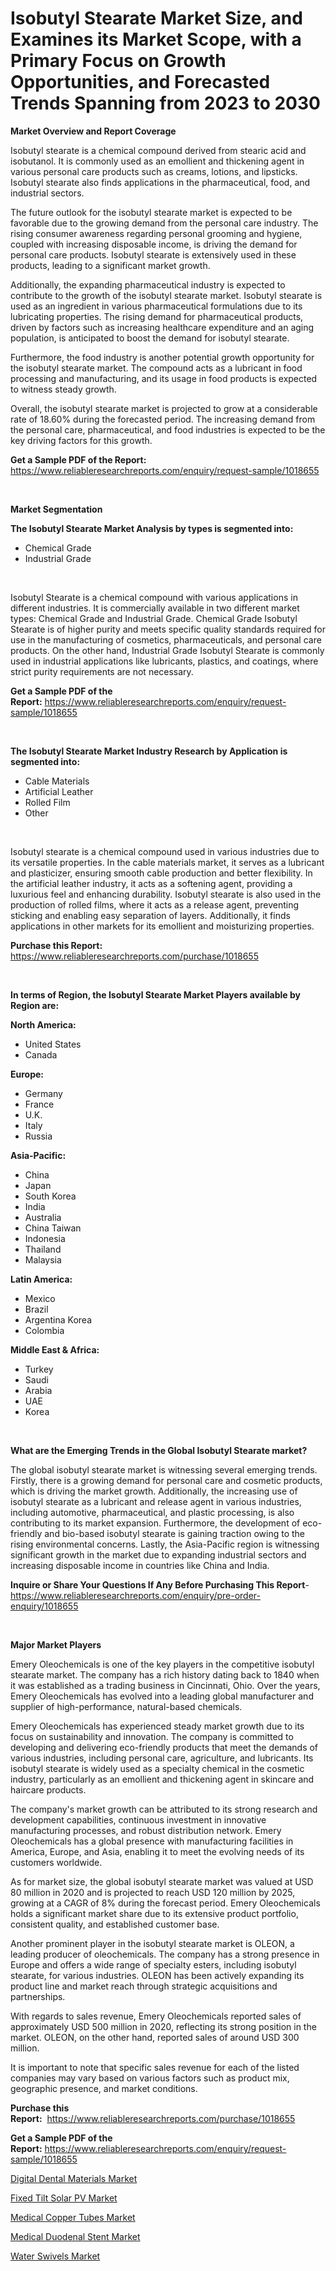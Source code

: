 <p><h1>Isobutyl Stearate Market Size, and Examines its Market Scope, with a Primary Focus on Growth Opportunities, and Forecasted Trends Spanning from 2023 to 2030</h1></p><p><strong>Market Overview and Report Coverage</strong></p>
<p><p>Isobutyl stearate is a chemical compound derived from stearic acid and isobutanol. It is commonly used as an emollient and thickening agent in various personal care products such as creams, lotions, and lipsticks. Isobutyl stearate also finds applications in the pharmaceutical, food, and industrial sectors.</p><p>The future outlook for the isobutyl stearate market is expected to be favorable due to the growing demand from the personal care industry. The rising consumer awareness regarding personal grooming and hygiene, coupled with increasing disposable income, is driving the demand for personal care products. Isobutyl stearate is extensively used in these products, leading to a significant market growth.</p><p>Additionally, the expanding pharmaceutical industry is expected to contribute to the growth of the isobutyl stearate market. Isobutyl stearate is used as an ingredient in various pharmaceutical formulations due to its lubricating properties. The rising demand for pharmaceutical products, driven by factors such as increasing healthcare expenditure and an aging population, is anticipated to boost the demand for isobutyl stearate.</p><p>Furthermore, the food industry is another potential growth opportunity for the isobutyl stearate market. The compound acts as a lubricant in food processing and manufacturing, and its usage in food products is expected to witness steady growth.</p><p>Overall, the isobutyl stearate market is projected to grow at a considerable rate of 18.60% during the forecasted period. The increasing demand from the personal care, pharmaceutical, and food industries is expected to be the key driving factors for this growth.</p></p>
<p><strong>Get a Sample PDF of the Report:</strong> <a href="https://www.reliableresearchreports.com/enquiry/request-sample/1018655">https://www.reliableresearchreports.com/enquiry/request-sample/1018655</a></p>
<p>&nbsp;</p>
<p><strong>Market Segmentation</strong></p>
<p><strong>The Isobutyl Stearate Market Analysis by types is segmented into:</strong></p>
<p><ul><li>Chemical Grade</li><li>Industrial Grade</li></ul></p>
<p>&nbsp;</p>
<p><p>Isobutyl Stearate is a chemical compound with various applications in different industries. It is commercially available in two different market types: Chemical Grade and Industrial Grade. Chemical Grade Isobutyl Stearate is of higher purity and meets specific quality standards required for use in the manufacturing of cosmetics, pharmaceuticals, and personal care products. On the other hand, Industrial Grade Isobutyl Stearate is commonly used in industrial applications like lubricants, plastics, and coatings, where strict purity requirements are not necessary.</p></p>
<p><strong>Get a Sample PDF of the Report:</strong>&nbsp;<a href="https://www.reliableresearchreports.com/enquiry/request-sample/1018655">https://www.reliableresearchreports.com/enquiry/request-sample/1018655</a></p>
<p>&nbsp;</p>
<p><strong>The Isobutyl Stearate Market Industry Research by Application is segmented into:</strong></p>
<p><ul><li>Cable Materials</li><li>Artificial Leather</li><li>Rolled Film</li><li>Other</li></ul></p>
<p>&nbsp;</p>
<p><p>Isobutyl stearate is a chemical compound used in various industries due to its versatile properties. In the cable materials market, it serves as a lubricant and plasticizer, ensuring smooth cable production and better flexibility. In the artificial leather industry, it acts as a softening agent, providing a luxurious feel and enhancing durability. Isobutyl stearate is also used in the production of rolled films, where it acts as a release agent, preventing sticking and enabling easy separation of layers. Additionally, it finds applications in other markets for its emollient and moisturizing properties.</p></p>
<p><strong>Purchase this Report:</strong>&nbsp; <a href="https://www.reliableresearchreports.com/purchase/1018655">https://www.reliableresearchreports.com/purchase/1018655</a></p>
<p>&nbsp;</p>
<p><strong>In terms of Region, the Isobutyl Stearate Market Players available by Region are:</strong></p>
<p>
    <p> <strong> North America: </strong>
        <ul>
            <li>United States</li>
            <li>Canada</li>
        </ul>
        </p> 
    <p> <strong> Europe: </strong>
        <ul>
            <li>Germany</li>
            <li>France</li>
            <li>U.K.</li>
            <li>Italy</li>
            <li>Russia</li>
        </ul>
        </p> 
    <p> <strong> Asia-Pacific: </strong>
        <ul>
            <li>China</li>
            <li>Japan</li>
            <li>South Korea</li>
            <li>India</li>
            <li>Australia</li>
            <li>China Taiwan</li>
            <li>Indonesia</li>
            <li>Thailand</li>
            <li>Malaysia</li>
        </ul>
        </p> 
    <p> <strong> Latin America: </strong>
        <ul>
            <li>Mexico</li>
            <li>Brazil</li>
            <li>Argentina Korea</li>
            <li>Colombia</li>
        </ul>
        </p> 
    <p> <strong> Middle East & Africa: </strong>
        <ul>
            <li>Turkey</li>
            <li>Saudi</li>
            <li>Arabia</li>
            <li>UAE</li>
            <li>Korea</li>
        </ul>
    </p>
    </p>
<p>&nbsp;</p>
<p><strong>What are the Emerging Trends in the Global Isobutyl Stearate market?</strong></p>
<p><p>The global isobutyl stearate market is witnessing several emerging trends. Firstly, there is a growing demand for personal care and cosmetic products, which is driving the market growth. Additionally, the increasing use of isobutyl stearate as a lubricant and release agent in various industries, including automotive, pharmaceutical, and plastic processing, is also contributing to its market expansion. Furthermore, the development of eco-friendly and bio-based isobutyl stearate is gaining traction owing to the rising environmental concerns. Lastly, the Asia-Pacific region is witnessing significant growth in the market due to expanding industrial sectors and increasing disposable income in countries like China and India.</p></p>
<p><strong>Inquire or Share Your Questions If Any Before Purchasing This Report</strong>- <a href="https://www.reliableresearchreports.com/enquiry/pre-order-enquiry/1018655">https://www.reliableresearchreports.com/enquiry/pre-order-enquiry/1018655</a></p>
<p>&nbsp;</p>
<p><strong>Major Market Players</strong></p>
<p><p>Emery Oleochemicals is one of the key players in the competitive isobutyl stearate market. The company has a rich history dating back to 1840 when it was established as a trading business in Cincinnati, Ohio. Over the years, Emery Oleochemicals has evolved into a leading global manufacturer and supplier of high-performance, natural-based chemicals.</p><p>Emery Oleochemicals has experienced steady market growth due to its focus on sustainability and innovation. The company is committed to developing and delivering eco-friendly products that meet the demands of various industries, including personal care, agriculture, and lubricants. Its isobutyl stearate is widely used as a specialty chemical in the cosmetic industry, particularly as an emollient and thickening agent in skincare and haircare products.</p><p>The company's market growth can be attributed to its strong research and development capabilities, continuous investment in innovative manufacturing processes, and robust distribution network. Emery Oleochemicals has a global presence with manufacturing facilities in America, Europe, and Asia, enabling it to meet the evolving needs of its customers worldwide.</p><p>As for market size, the global isobutyl stearate market was valued at USD 80 million in 2020 and is projected to reach USD 120 million by 2025, growing at a CAGR of 8% during the forecast period. Emery Oleochemicals holds a significant market share due to its extensive product portfolio, consistent quality, and established customer base.</p><p>Another prominent player in the isobutyl stearate market is OLEON, a leading producer of oleochemicals. The company has a strong presence in Europe and offers a wide range of specialty esters, including isobutyl stearate, for various industries. OLEON has been actively expanding its product line and market reach through strategic acquisitions and partnerships.</p><p>With regards to sales revenue, Emery Oleochemicals reported sales of approximately USD 500 million in 2020, reflecting its strong position in the market. OLEON, on the other hand, reported sales of around USD 300 million.</p><p>It is important to note that specific sales revenue for each of the listed companies may vary based on various factors such as product mix, geographic presence, and market conditions.</p></p>
<p><strong>Purchase this Report:</strong>&nbsp;&nbsp;<a href="https://www.reliableresearchreports.com/purchase/1018655">https://www.reliableresearchreports.com/purchase/1018655</a></p>
<p></p>
<p><strong>Get a Sample PDF of the Report:</strong>&nbsp;<a href="https://www.reliableresearchreports.com/enquiry/request-sample/1018655">https://www.reliableresearchreports.com/enquiry/request-sample/1018655</a></p>
<p><p><a href="https://www.linkedin.com/pulse/digital-dental-materials-market-size-share-global-analysis-h27ac/">Digital Dental Materials Market</a></p><p><a href="https://medium.com/@giannicrona/fixed-tilt-solar-pv-nbsp-market-focuses-on-market-share-size-and-projected-forecast-till-2030-ef5b27a63208">Fixed Tilt Solar PV Market</a></p><p><a href="https://www.linkedin.com/pulse/medical-copper-tubes-market-challenges-opportunities-fungc/">Medical Copper Tubes Market</a></p><p><a href="https://www.linkedin.com/pulse/medical-duodenal-stent-market-size-growth-forecast-from-usbpc/">Medical Duodenal Stent Market</a></p><p><a href="https://medium.com/@kaceyrath/water-swivels-market-trends-and-market-analysis-forecasted-for-period-2023-2030-47e082009639">Water Swivels Market</a></p></p>